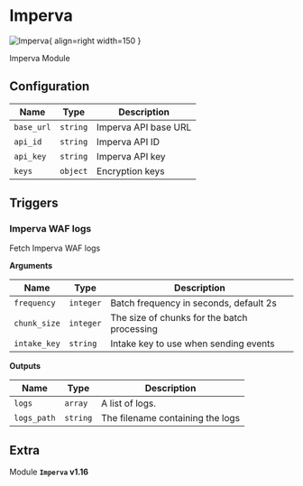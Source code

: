 # Imperva

![Imperva](/assets/playbooks/library/imperva.png){ align=right width=150 }

Imperva Module

## Configuration

| Name      |  Type   |  Description  |
| --------- | ------- | --------------------------- |
| `base_url` | `string` | Imperva API base URL |
| `api_id` | `string` | Imperva API ID |
| `api_key` | `string` | Imperva API key |
| `keys` | `object` | Encryption keys |

## Triggers

### Imperva WAF logs

Fetch Imperva WAF logs

**Arguments**

| Name      |  Type   |  Description  |
| --------- | ------- | --------------------------- |
| `frequency` | `integer` | Batch frequency in seconds, default 2s |
| `chunk_size` | `integer` | The size of chunks for the batch processing |
| `intake_key` | `string` | Intake key to use when sending events |


**Outputs**

| Name      |  Type   |  Description  |
| --------- | ------- | --------------------------- |
| `logs` | `array` | A list of logs. |
| `logs_path` | `string` | The filename containing the logs |


## Extra

Module **`Imperva` v1.16**